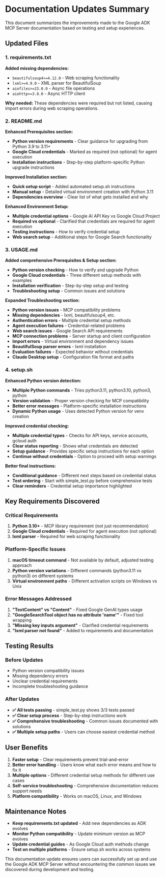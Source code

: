 # Documentation Updates Summary

This document summarizes the improvements made to the Google ADK MCP Server documentation based on testing and setup experiences.

## Updated Files

### 1. requirements.txt
**Added missing dependencies:**
- `beautifulsoup4>=4.12.0` - Web scraping functionality
- `lxml>=4.9.0` - XML parser for BeautifulSoup 
- `aiofiles>=23.0.0` - Async file operations
- `aiohttp>=3.8.0` - Async HTTP client

**Why needed:** These dependencies were required but not listed, causing import errors during web scraping operations.

### 2. README.md
**Enhanced Prerequisites section:**
- **Python version requirements** - Clear guidance for upgrading from Python 3.9 to 3.11+
- **Google Cloud credentials** - Marked as required (not optional) for agent execution
- **Installation instructions** - Step-by-step platform-specific Python upgrade instructions

**Improved Installation section:**
- **Quick setup script** - Added automated setup.sh instructions
- **Manual setup** - Detailed virtual environment creation with Python 3.11
- **Dependencies overview** - Clear list of what gets installed and why

**Enhanced Environment Setup:**
- **Multiple credential options** - Google AI API Key vs Google Cloud Project
- **Required vs optional** - Clarified that credentials are required for agent execution
- **Testing instructions** - How to verify credential setup
- **Web search setup** - Additional steps for Google Search functionality

### 3. USAGE.md
**Added comprehensive Prerequisites & Setup section:**
- **Python version checking** - How to verify and upgrade Python
- **Google Cloud credentials** - Three different setup methods with examples
- **Installation verification** - Step-by-step setup and testing
- **Troubleshooting setup** - Common issues and solutions

**Expanded Troubleshooting section:**
- **Python version issues** - MCP compatibility problems
- **Missing dependencies** - lxml, beautifulsoup4, etc.
- **Authentication errors** - Multiple credential setup methods
- **Agent execution failures** - Credential-related problems
- **Web search issues** - Google Search API requirements
- **MCP connection problems** - Server startup and client configuration
- **Import errors** - Virtual environment and dependency issues
- **BeautifulSoup parser errors** - lxml installation
- **Evaluation failures** - Expected behavior without credentials
- **Claude Desktop setup** - Configuration file format and paths

### 4. setup.sh
**Enhanced Python version detection:**
- **Multiple Python commands** - Tries python3.11, python3.10, python3, python
- **Version validation** - Proper version checking for MCP compatibility
- **Better error messages** - Platform-specific installation instructions
- **Dynamic Python usage** - Uses detected Python version for venv creation

**Improved credential checking:**
- **Multiple credential types** - Checks for API keys, service accounts, gcloud auth
- **Clear status reporting** - Shows what credentials are detected
- **Setup guidance** - Provides specific setup instructions for each option
- **Continue without credentials** - Option to proceed with setup warnings

**Better final instructions:**
- **Conditional guidance** - Different next steps based on credential status
- **Test ordering** - Start with simple_test.py before comprehensive tests
- **Clear reminders** - Credential setup importance highlighted

## Key Requirements Discovered

### Critical Requirements
1. **Python 3.10+** - MCP library requirement (not just recommendation)
2. **Google Cloud credentials** - Required for agent execution (not optional)
3. **lxml parser** - Required for web scraping functionality

### Platform-Specific Issues
1. **macOS timeout command** - Not available by default, adjusted testing approach
2. **Python version variations** - Different commands (python3.11 vs python3) on different systems
3. **Virtual environment paths** - Different activation scripts on Windows vs Unix

### Error Messages Addressed
1. **"TextContent" vs "Content"** - Fixed Google GenAI types usage
2. **"GoogleSearchTool object has no attribute '__name__'"** - Fixed tool wrapping
3. **"Missing key inputs argument"** - Clarified credential requirements
4. **"lxml parser not found"** - Added to requirements and documentation

## Testing Results

### Before Updates
- Python version compatibility issues
- Missing dependency errors
- Unclear credential requirements
- Incomplete troubleshooting guidance

### After Updates
- **✅ All tests passing** - simple_test.py shows 3/3 tests passed
- **✅ Clear setup process** - Step-by-step instructions work
- **✅ Comprehensive troubleshooting** - Common issues documented with solutions
- **✅ Multiple setup paths** - Users can choose easiest credential method

## User Benefits

1. **Faster setup** - Clear requirements prevent trial-and-error
2. **Better error handling** - Users know what each error means and how to fix it
3. **Multiple options** - Different credential setup methods for different use cases
4. **Self-service troubleshooting** - Comprehensive documentation reduces support needs
5. **Platform compatibility** - Works on macOS, Linux, and Windows

## Maintenance Notes

- **Keep requirements.txt updated** - Add new dependencies as ADK evolves
- **Monitor Python compatibility** - Update minimum version as MCP evolves  
- **Update credential guides** - As Google Cloud auth methods change
- **Test on multiple platforms** - Ensure setup.sh works across systems

This documentation update ensures users can successfully set up and use the Google ADK MCP Server without encountering the common issues we discovered during development and testing. 